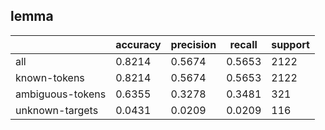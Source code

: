 
## lemma

|                  | accuracy | precision | recall | support |
|------------------|----------|-----------|--------|---------|
| all              | 0.8214   | 0.5674    | 0.5653 | 2122    |
| known-tokens     | 0.8214   | 0.5674    | 0.5653 | 2122    |
| ambiguous-tokens | 0.6355   | 0.3278    | 0.3481 | 321     |
| unknown-targets  | 0.0431   | 0.0209    | 0.0209 | 116     |

